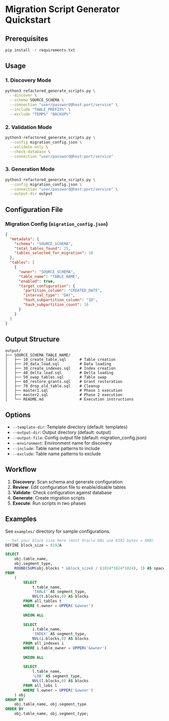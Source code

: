 # Migration Script Generator Quickstart

## Prerequisites
```bash
pip install -r requirements.txt
```

## Usage

### 1. Discovery Mode
```bash
python3 refactored_generate_scripts.py \
  --discover \
  --schema SOURCE_SCHEMA \
  --connection "user/password@host:port/service" \
  --include "TABLE_PREFIX%" \
  --exclude "TEMP%" "BACKUP%"
```

### 2. Validation Mode
```bash
python3 refactored_generate_scripts.py \
  --config migration_config.json \
  --validate-only \
  --check-database \
  --connection "user/password@host:port/service"
```

### 3. Generation Mode
```bash
python3 refactored_generate_scripts.py \
  --config migration_config.json \
  --connection "user/password@host:port/service" \
  --output-dir output
```

## Configuration File

### Migration Config (`migration_config.json`)
```json
{
  "metadata": {
    "schema": "SOURCE_SCHEMA",
    "total_tables_found": 25,
    "tables_selected_for_migration": 10
  },
  "tables": [
    {
      "owner": "SOURCE_SCHEMA",
      "table_name": "TABLE_NAME",
      "enabled": true,
      "target_configuration": {
        "partition_column": "CREATED_DATE",
        "interval_type": "DAY",
        "hash_subpartition_column": "ID",
        "hash_subpartition_count": 16
      }
    }
  ]
}
```

## Output Structure
```
output/
├── SOURCE_SCHEMA_TABLE_NAME/
│   ├── 10_create_table.sql      # Table creation
│   ├── 20_data_load.sql         # Data loading
│   ├── 30_create_indexes.sql    # Index creation
│   ├── 40_delta_load.sql        # Delta loading
│   ├── 50_swap_tables.sql       # Table swap
│   ├── 60_restore_grants.sql    # Grant restoration
│   ├── 70_drop_old_table.sql    # Cleanup
│   ├── master1.sql              # Phase 1 execution
│   ├── master2.sql              # Phase 2 execution
│   └── README.md                # Execution instructions
```

## Options
- `--template-dir`: Template directory (default: templates)
- `--output-dir`: Output directory (default: output)
- `--output-file`: Config output file (default: migration_config.json)
- `--environment`: Environment name for discovery
- `--include`: Table name patterns to include
- `--exclude`: Table name patterns to exclude

## Workflow
1. **Discovery**: Scan schema and generate configuration
2. **Review**: Edit configuration file to enable/disable tables
3. **Validate**: Check configuration against database
4. **Generate**: Create migration scripts
5. **Execute**: Run scripts in two phases

## Examples
See `examples/` directory for sample configurations.



```sql
-- Set your block size here (most Oracle DBs use 8192 bytes = 8KB)
DEFINE block_size = 8192A

SELECT
    obj.table_name,
    obj.segment_type,
    ROUND(SUM(obj.blocks * &block_size) / (1024*1024*1024), 3) AS spaceused_gb
FROM
    (
        SELECT 
            t.table_name,
            'TABLE' AS segment_type,
            NVL(t.blocks,0) AS blocks
        FROM all_tables t
        WHERE t.owner = UPPER('&owner')
        
        UNION ALL
        
        SELECT 
            i.table_name,
            'INDEX' AS segment_type,
            NVL(i.blocks,0) AS blocks
        FROM all_indexes i
        WHERE i.table_owner = UPPER('&owner')
        
        UNION ALL
        
        SELECT 
            l.table_name,
            'LOB' AS segment_type,
            NVL(l.blocks,0) AS blocks
        FROM all_lobs l
        WHERE l.owner = UPPER('&owner')
    ) obj
GROUP BY
    obj.table_name, obj.segment_type
ORDER BY
    obj.table_name, obj.segment_type;
```